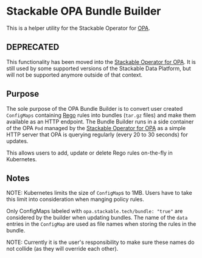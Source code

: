 # Stackable OPA Bundle Builder

This is a helper utility for the Stackable Operator for [OPA](https://www.openpolicyagent.org/).

## DEPRECATED

This functionality has been moved into the [Stackable Operator for OPA](https://github.com/stackabletech/opa-operator/tree/main/rust/bundle-builder). It is still used by some supported versions of the
Stackable Data Platform, but will not be supported anymore outside of that context.

## Purpose

The sole purpose of the OPA Bundle Builder is to convert user created `ConfigMaps` containing [Rego](https://www.openpolicyagent.org/docs/latest/policy-language/) rules into bundles (`tar.gz` files) and make them available as an HTTP endpoint. The Bundle Builder runs in a side container of the OPA `Pod` managed by the [Stackable Operator for OPA](https://docs.stackable.tech/opa/nightly/index.html) as a simple HTTP server that OPA is querying regularly (every 20 to 30 seconds) for updates.

This allows users to add, update or delete Rego rules on-the-fly in Kubernetes.

## Notes

NOTE: Kubernetes limits the size of `ConfigMap`s to 1MB. Users have to take this limit into consideration when manging policy rules.

Only ConfigMaps labeled with `opa.stackable.tech/bundle: "true"` are considered by the builder when updating bundles. The name of
the `data` entries in the `ConfigMap` are used as file names when storing the rules in the bundle.

NOTE: Currently it is the user's responsibility to make sure these names do not collide (as they will override each other).

